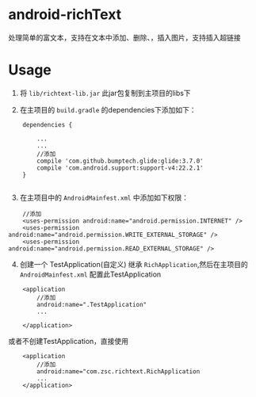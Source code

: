 # android-richText
处理简单的富文本，支持在文本中添加、删除、，插入图片，支持插入超链接

# Usage
1. 将 ```lib/richtext-lib.jar``` 此jar包复制到主项目的libs下

2. 在主项目的 ```build.gradle``` 的dependencies下添加如下：
```
    dependencies {
    
        ...
        ...
        //添加
        compile 'com.github.bumptech.glide:glide:3.7.0'
        compile 'com.android.support:support-v4:22.2.1'
    }
    
```
3. 在主项目中的 `AndroidMainfest.xml` 中添加如下权限：
```
    //添加
    <uses-permission android:name="android.permission.INTERNET" />
    <uses-permission android:name="android.permission.WRITE_EXTERNAL_STORAGE" />
    <uses-permission android:name="android.permission.READ_EXTERNAL_STORAGE" />
```

4. 创建一个 TestApplication(自定义)  继承 `RichApplication`,然后在主项目的 `AndroidMainfest.xml` 配置此TestApplication

```
    <application
        //添加
        android:name=".TestApplication"
        ...

    </application>
```
或者不创建TestApplication，直接使用 

```
    <application
        //添加
        android:name="com.zsc.richtext.RichApplication
        ...
    </application>
```